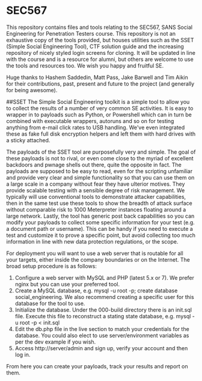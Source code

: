 # SEC567
This repository contains files and tools relating to the SEC567, SANS Social Engineering for Penetration Testers course. This repository is not an exhaustive copy of the tools provided, but houses utilities such as the SSET (Simple Social Engineering Tool), CTF solution guide and the increasing repository of nicely styled login screens for cloning. It will be updated in line with the course and is a resource for alumni, but others are welcome to use the tools and resources too. We wish you happy and fruitful SE.

Huge thanks to Hashem Saddedin, Matt Pass, Jake Barwell and Tim Aikin for their contributions, past, present and future to the project (and generally for being awesome).

##SSET
The Simple Social Engineering toolkit is a simple tool to allow you to collect the results of a number of very common SE activities. It is easy to wrapper in to payloads such as Python, or Powershell which can in turn be combined with executable wrappers, autoruns and so on for testing anything from e-mail click rates to USB handling. We've even integrated these as fake full disk encryption helpers and left them with hard drives with a sticky attached.

The payloads of the SSET tool are purposefully very and simple. The goal of these payloads is not to rival, or even come close to the myriad of excellent backdoors and pwnage shells out there, quite the opposite in fact. The payloads are supposed to be easy to read, even for the scripting unfamiliar and provide very clear and simple functionality so that you can use them on a large scale in a company without fear they have ulterior motives. They provide scalable testing with a sensible degree of risk management. We typically will use conventional tools to demonstrate attacker capabilities, then in the same test use these tools to show the breadth of attack surface without comparable risk to 1000 Meterpreter instances floating around a large network. Lastly, the tool has generic post back capabilities so you can modify your payloads to collect some specific information for your test (e.g. a document path or username). This can be handy if you need to execute a test and customize it to prove a specific point, but avoid collecting too much information in line with new data protection regulations, or the scope.

For deployment you will want to use a web server that is routable for all your targets, either inside the company boundaries or on the Internet. The broad setup procedure is as follows:

1. Configure a web server with MySQL and PHP (latest 5.x or 7). We prefer nginx but you can use your preferred tool.
2. Create a MySQL database, e.g. mysql -u root -p; create database social_engineering. We also recommend creating a specific user for this database for the tool to use.
3. Initialize the database. Under the 000-build directory there is an init.sql file. Execute this file to reconstruct a stating state database, e.g. mysql -u root -p < init.sql
4. Edit the db.php file in the live section to match your credentials for the database. You could also elect to use server/environment variables as per the dev example if you wish.
5. Access http://server/admin and sign up, verify your account and then log in.

From here you can create your payloads, track your results and report on them.

